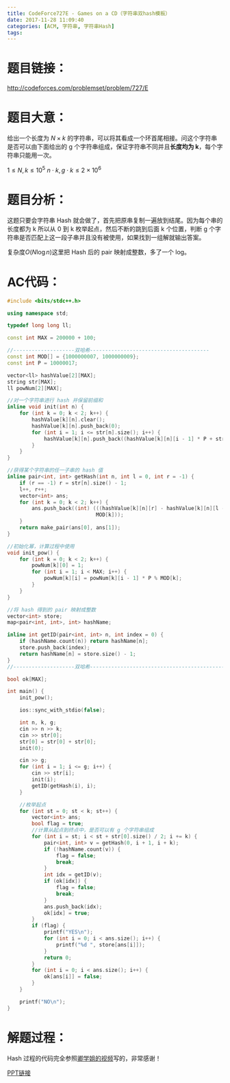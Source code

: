 ```yaml
---
title: CodeForce727E - Games on a CD（字符串双hash模板）
date: 2017-11-28 11:09:40
categories: [ACM, 字符串, 字符串Hash]
tags:
---
```

# 题目链接：

http://codeforces.com/problemset/problem/727/E

# 题目大意：

给出一个长度为 $N \times k$  的字符串，可以将其看成一个环首尾相接。问这个字符串是否可以由下面给出的  g 个字符串组成，保证字符串不同并且**长度均为 k**，每个字符串只能用一次。

$1\le N, k \le 10^5$    $n \cdot k, g \cdot k \le 2 \times 10^6$

# 题目分析：

这题只要会字符串 Hash 就会做了，首先把原串复制一遍放到结尾。因为每个串的长度都为 k 所以从 0 到 k 枚举起点，然后不断的跳到后面 k 个位置，判断 g 个字符串是否匹配上这一段子串并且没有被使用，如果找到一组解就输出答案。

复杂度$O(N\log n)$这里把 Hash 后的 pair 映射成整数，多了一个 log。




# AC代码：
```cpp
#include <bits/stdc++.h>

using namespace std;

typedef long long ll;

const int MAX = 200000 + 100;

//--------------------双哈希---------------------------------------
const int MOD[] = {1000000007, 1000000009};
const int P = 10000017;

vector<ll> hashValue[2][MAX];
string str[MAX];
ll powNum[2][MAX];

//对一个字符串进行 hash 并保留前缀和
inline void init(int n) {
    for (int k = 0; k < 2; k++) {
        hashValue[k][n].clear();
        hashValue[k][n].push_back(0);
        for (int i = 1; i <= str[n].size(); i++) {
            hashValue[k][n].push_back((hashValue[k][n][i - 1] * P + str[n][i - 1]) % MOD[k]);
        }
    }
}

//获得某个字符串的任一子串的 hash 值
inline pair<int, int> getHash(int n, int l = 0, int r = -1) {
    if (r == -1) r = str[n].size() - 1;
    l++, r++;
    vector<int> ans;
    for (int k = 0; k < 2; k++) {
        ans.push_back((int) (((hashValue[k][n][r] - hashValue[k][n][l - 1] * powNum[k][r - l + 1]) % MOD[k] + MOD[k]) %
                             MOD[k]));
    }
    return make_pair(ans[0], ans[1]);
}

//初始化幂，计算过程中使用
void init_pow() {
    for (int k = 0; k < 2; k++) {
        powNum[k][0] = 1;
        for (int i = 1; i < MAX; i++) {
            powNum[k][i] = powNum[k][i - 1] * P % MOD[k];
        }
    }
}

//将 hash 得到的 pair 映射成整数
vector<int> store;
map<pair<int, int>, int> hashName;

inline int getID(pair<int, int> n, int index = 0) {
    if (hashName.count(n)) return hashName[n];
    store.push_back(index);
    return hashName[n] = store.size() - 1;
}
//--------------------双哈希------------------------------------------------

bool ok[MAX];

int main() {
    init_pow();

    ios::sync_with_stdio(false);

    int n, k, g;
    cin >> n >> k;
    cin >> str[0];
    str[0] = str[0] + str[0];
    init(0);

    cin >> g;
    for (int i = 1; i <= g; i++) {
        cin >> str[i];
        init(i);
        getID(getHash(i), i);
    }

    //枚举起点
    for (int st = 0; st < k; st++) {
        vector<int> ans;
        bool flag = true;
        //计算从起点到终点中，是否可以有 g 个字符串组成
        for (int i = st; i < st + str[0].size() / 2; i += k) {
            pair<int, int> v = getHash(0, i + 1, i + k);
            if (!hashName.count(v)) {
                flag = false;
                break;
            }
            int idx = getID(v);
            if (ok[idx]) {
                flag = false;
                break;
            }
            ans.push_back(idx);
            ok[idx] = true;
        }
        if (flag) {
            printf("YES\n");
            for (int i = 0; i < ans.size(); i++) {
                printf("%d ", store[ans[i]]);
            }
            return 0;
        }
        for (int i = 0; i < ans.size(); i++) {
            ok[ans[i]] = false;
        }
    }

    printf("NO\n");
}
```
# 解题过程：

Hash 过程的代码完全参照[卿学姐的视频](https://www.bilibili.com/video/av7230433/?from=search&seid=6735421237600758359)写的，非常感谢！

[PPT链接](http://pan.baidu.com/s/1c27PEF2)

